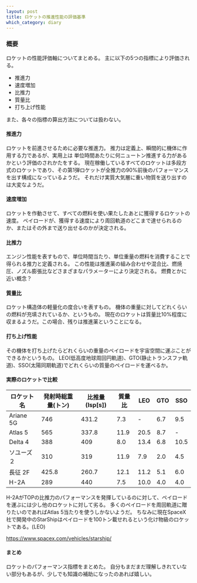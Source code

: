 ```yaml
---
layout: post
title: ロケットの推進性能の評価基準
which_category: diary
---
```


### 概要
ロケットの性能評価軸についてまとめる。
主に以下の5つの指標により評価される。
- 推進力
- 速度増加
- 比推力
- 質量比
- 打ち上げ性能

また、各々の指標の算出方法については扱わない。

#### 推進力
ロケットを前進させるために必要な推進力。
推力は定義上、瞬間的に機体に作用する力であるが、実用上は 単位時間あたりに何ニュートン推進する力があるかという評価のされかたをする。
現在稼働しているすべてのロケットは多段方式のロケットであり、その第1弾ロケットが全推力の90%前後のパフォーマンスを出す構成になっているようだ。
それだけ実質大気層に重い物質を送り出すのは大変なようだ。

#### 速度増加
ロケットを作動させて、すべての燃料を使い果たしたあとに獲得するロケットの速度。
ペイロードが、獲得する速度により周回軌道のどこまで達せられるのか、またはその外まで送り出せるのかが決定される。

#### 比推力
エンジン性能を表すもので、単位時間当たり、単位重量の燃料を消費することで得られる推力と定義される。
この性能は推進薬の組み合わせや混合比、燃焼圧、ノズル膨張比などさまざまなパラメーターにより決定される。
燃費とかに近い概念？

#### 質量比
ロケット構造体の軽量化の度合いを表すもの。
機体の重量に対してどれくらいの燃料が充填されているか、というもの。
現在のロケットは質量比10%程度に収まるようだ。この場合、残りは推進薬ということになる。

#### 打ち上げ性能
その機体を打ち上げたらどれくらいの重量のペイロードを宇宙空間に運ぶことができるかというもの。
LEO(低高度地球周回円軌道)、GTO(静止トランスファ軌道)、SSO(太陽同期軌道)でどれくらいの質量のペイロードを運べるか。

#### 実際のロケットで比較

| ロケット名  | 発射時総重量(トン)  |  比推量(Isp[s]) | 質量比  | LEO  | GTO  | SSO |
| ------------ | ------------ | ------------ | ------------ | ------------ | ------------ | ------------ |
|  Ariane 5G | 746  |  431.2 | 7.3  | -  | 6.7  | 9.5 |
|  Atlas 5 | 565  |  337.8 | 11.9  | 20.5 | 8.7  | - |
|  Delta 4 | 388  |  409 | 8.0  | 13.4 | 6.8  | 10.5 |
|  ソユーズ　２ | 310  |  319 | 11.9  | 7.9 | 2.0  | 4.5 |
|  長征 2F | 425.8  |  260.7 | 12.1  | 11.2 | 5.1  | 6.0 |
|  H-2A | 289  |  440 | 7.5  | 10.0 | 4.0  | 4.0 |

H-2AがTOPの比推力のパフォーマンスを発揮しているのに対して、ペイロードを運ぶには少し他のロケットに対して劣る。
多くのペイロードを周回軌道に贈りたいのであればAtlas 5当たりを使うしかないようだ。
ちなみに現在SpaceX社で開発中のStarShipはペイロードを100トン載せれるという化け物級のロケットである。(LEO)

https://www.spacex.com/vehicles/starship/

#### まとめ
ロケットのパフォーマンス指標をまとめた。
自分もまだまだ理解しきれていない部分もあるが、少しでも知識の補助になったのあれば嬉しい。




